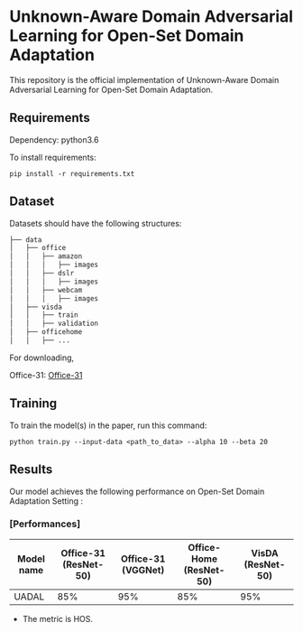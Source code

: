 # Unknown-Aware Domain Adversarial Learning for Open-Set Domain Adaptation

This repository is the official implementation of Unknown-Aware Domain Adversarial Learning for Open-Set Domain Adaptation. 

## Requirements

Dependency: python3.6

To install requirements:

```setup
pip install -r requirements.txt
```

## Dataset

Datasets should have the following structures:

```bash
├── data
│   ├── office
│   │   ├── amazon
│   │   │   ├── images
│   │   ├── dslr
│   │   │   ├── images
│   │   ├── webcam
│   │   │   ├── images
│   ├── visda
│   │   ├── train
│   │   ├── validation
│   ├── officehome
│   │   ├── ...
```

For downloading,

Office-31: [Office-31][office31link]

[office31link]: https://people.eecs.berkeley.edu/~jhoffman/domainadapt/#datasets_code "Go "


## Training

To train the model(s) in the paper, run this command:

```train
python train.py --input-data <path_to_data> --alpha 10 --beta 20
```

## Results

Our model achieves the following performance on Open-Set Domain Adaptation Setting :

### [Performances]

| Model name         | Office-31 (ResNet-50) | Office-31 (VGGNet) | Office-Home (ResNet-50) | VisDA (ResNet-50) |
| ------------------ |---------------- | -------------- |---------------- | -------------- |
| UADAL  |     85%         |      95%       | 85%         |      95%       |

- The metric is HOS.

